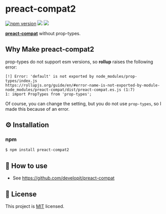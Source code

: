 
# preact-compat2

<a href="https://www.npmjs.com/package/preact-compat2" target="_blank"><img src="https://img.shields.io/npm/v/preact-compat2.svg?style=flat-square&color=007acc&label=version" alt="npm version" /></a>
<img src="https://img.shields.io/badge/language-typescript-blue.svg?style=flat-square"/>
<a href="https://github.com/daybrush/preact-compat2/blob/master/LICENSE" target="_blank"><img src="https://img.shields.io/github/license/daybrush/preact-compat2.svg?style=flat-square&label=license&color=08CE5D"/></a>

[**preact-compat**](https://github.com/developit/preact-compat) without prop-types.

## Why Make preact-compat2
prop-types do not support esm versions, so **rollup** raises the following error:

```
[!] Error: 'default' is not exported by node_modules/prop-types/index.js
https://rollupjs.org/guide/en/#error-name-is-not-exported-by-module-
node_modules/preact-compat/dist/preact-compat.es.js (1:7)
1: import PropTypes from 'prop-types';
```
Of course, you can change the setting, but you do not use `prop-types`, so I made this because of an error.


## ⚙️ Installation
### npm
```bash
$ npm install preact-compat2
```

## 🚀 How to use
* See https://github.com/developit/preact-compat


## 📝 License

This project is [MIT](https://github.com/daybrush/preact-compat2/blob/master/LICENSE) licensed.